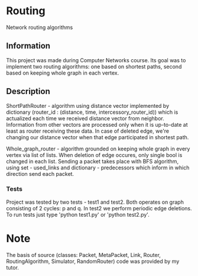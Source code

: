 # Routing
Network routing algorithms

## Information

This project was made during Computer Networks course. 
Its goal was to implement two routing algorithms: one based on shortest paths, second based on keeping whole graph in each vertex.

## Description

ShortPathRouter - algorithm using distance vector implemented by dictionary (router_id : (distance, time, intercessory_router_id)) which
is actualized each time we received distance vector from neighbor. Information from other vectors are processed only when it is up-to-date at least as router receiving these data. In case of deleted edge, we're changing our distance vector when that edge participated in shortest path.

Whole_graph_router - algorithm grounded on keeping whole graph in every vertex via list of lists.
When deletion of edge occures, only single bool is changed in each list.
Sending a packet takes place with BFS algorithm, using set - used_links and dictionary - predecessors which
inform in which direction send each packet.

### Tests

Project was tested by two tests - test1 and test2. Both operates on graph consisting of 2 cycles: p and q. In test2 we perform periodic
edge deletions. 
To run tests just type 'python test1.py' or 'python test2.py'.

# Note

The basis of source (classes: Packet, MetaPacket, Link, Router, RoutingAlgorithm, Simulator, RandomRouter) code was provided by my tutor.
